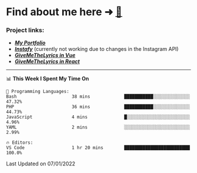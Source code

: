 # Find about me here ➜ [🧑](https://pauabella.dev)

### Project links:
- ***[My Portfolio](https://pauabella.dev)***
- ***[Instafy](https://instafy.me)*** (currently not working due to changes in the Instagram API)
- ***[GiveMeTheLyrics in Vue](https://lyrics.pauabella.dev)***
- ***[GiveMeTheLyrics in React](https://pauabella.dev/GiveMeTheLyrics)***

---
<!--START_SECTION:waka-->
📊 **This Week I Spent My Time On** 

```text
💬 Programming Languages: 
Bash                     38 mins             ███████████░░░░░░░░░░░░░░   47.32% 
PHP                      36 mins             ███████████░░░░░░░░░░░░░░   44.73% 
JavaScript               4 mins              █░░░░░░░░░░░░░░░░░░░░░░░░   4.96% 
YAML                     2 mins              ░░░░░░░░░░░░░░░░░░░░░░░░░   2.99%

🔥 Editors: 
VS Code                  1 hr 20 mins        █████████████████████████   100.0%

```


 Last Updated on 07/01/2022
<!--END_SECTION:waka-->
